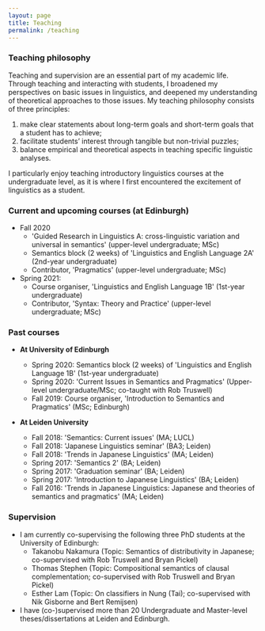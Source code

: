 ```yaml
---
layout: page
title: Teaching
permalink: /teaching
---
```


### Teaching philosophy

Teaching and supervision are an essential part of my academic life. Through
teaching and interacting with students, I broadened my perspectives on basic
issues in linguistics, and deepened my understanding of theoretical approaches
to those issues. My teaching philosophy consists of three principles:

1. make clear statements about long-term goals and short-term goals that a student has to achieve;
2. facilitate students’ interest through tangible but non-trivial puzzles;
3. balance empirical and theoretical aspects in teaching specific linguistic analyses.

I particularly enjoy teaching introductory linguistics courses at the
undergraduate level, as it is where I first encountered the excitement of
linguistics as a student. 

### Current and upcoming courses (at Edinburgh)

- Fall 2020
    - 'Guided Research in Linguistics A: cross-linguistic variation and universal in semantics' (upper-level undergraduate; MSc)
    - Semantics block (2 weeks) of 'Linguistics and English Language 2A' (2nd-year undergraduate)
    - Contributor, 'Pragmatics' (upper-level undergraduate; MSc)
- Spring 2021:
    - Course organiser, 'Linguistics and English Language 1B' (1st-year undergraduate)
    - Contributor, 'Syntax: Theory and Practice' (upper-level undergraduate; MSc)

### Past courses 

- **At University of Edinburgh**
	- Spring 2020: Semantics block (2 weeks) of 'Linguistics and English Language 1B' (1st-year undergraduate)
	- Spring 2020: 'Current Issues in Semantics and Pragmatics' (Upper-level undergraduate/MSc; co-taught with Rob Truswell)
	- Fall 2019: Course organiser, 'Introduction to Semantics and Pragmatics' (MSc; Edinburgh)

- **At Leiden University**
	- Fall 2018: 'Semantics: Current issues' (MA; LUCL)
	- Fall 2018: 'Japanese Linguistics seminar' (BA3; Leiden)
	- Fall 2018: 'Trends in Japanese Linguistics' (MA; Leiden)
	- Spring 2017: 'Semantics 2' (BA; Leiden)
	- Spring 2017: 'Graduation seminar' (BA; Leiden)
	- Spring 2017: 'Introduction to Japanese Linguistics' (BA; Leiden)
	- Fall 2016: 'Trends in Japanese Linguistics: Japanese and theories of semantics and pragmatics' (MA; Leiden)

### Supervision

- I am currently co-supervising the following three PhD students at the University of Edinburgh:
	- Takanobu Nakamura (Topic: Semantics of distributivity in Japanese; co-supervised with Rob Truswell and Bryan Pickel)
	- Thomas Stephen (Topic: Compositional semantics of clausal complementation; co-supervised with Rob Truswell and Bryan Pickel)
	- Esther Lam (Topic: On classifiers in Nung (Tai); co-supervised with Nik Gisborne and Bert Remijsen)
- I have (co-)supervised more than 20 Undergraduate and Master-level theses/dissertations at Leiden and Edinburgh. 


